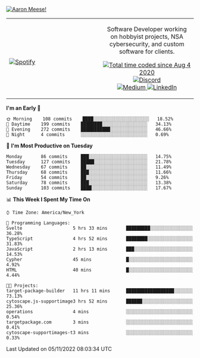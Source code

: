 [![Aaron Meese!](https://user-images.githubusercontent.com/17814535/88975338-a2aabf00-d27f-11ea-963f-8a19608716b4.png)](https://github.com/ajmeese7/readme-ascii "README ASCII")

<!-- Modified from project here: https://github.com/novatorem/novatorem -->
<table width="100%">
  <tr>
  <td width="50%">

&nbsp; <br> [![Spotify](https://ajmeese7.vercel.app/api/spotify)](https://open.spotify.com/user/ajmeese)

  </td>
  <td width="50%">
    <p align="center">
    Software Developer working on hobbyist projects, NSA cybersecurity, and custom software for clients.
    </p>
    <p align="center">
      <a href="https://wakatime.com/@f726891d-3b02-46cd-9b60-e8c59f9e2b14">
        <img src="https://wakatime.com/badge/user/f726891d-3b02-46cd-9b60-e8c59f9e2b14.svg" alt="Total time coded since Aug 4 2020" title="WakaTime" />
      </a>
      <a href="http://link.aaronmeese.com/discord">
        <img src="https://img.shields.io/badge/discord-ajmeese7%234835-369?style=flat-square&logo=discord&logoColor=white&color=purple" alt="Discord" title="Discord">
      </a>
      <br />
      <a href="https://link.aaronmeese.com/medium">
        <img src="https://img.shields.io/badge/medium-ajmeese7-1DB954?style=flat-square&logo=medium&logoColor=white" alt="Medium" title="Medium">
      </a>
      <a href="https://link.aaronmeese.com/linkedin">
        <img src="https://img.shields.io/badge/linkedIn-aaronmeese-1DB954?style=flat-square&logo=linkedin&logoColor=white&color=blue" alt="LinkedIn" title="LinkedIn">
      </a>
    </p>
  </td>

</table>

[//]: <> (The `&nbsp;` is to have Aphelion take up more space)

<!--START_SECTION:waka-->
**I'm an Early 🐤** 

```text
🌞 Morning    108 commits    ████░░░░░░░░░░░░░░░░░░░░░   18.52% 
🌆 Daytime    199 commits    ████████░░░░░░░░░░░░░░░░░   34.13% 
🌃 Evening    272 commits    ███████████░░░░░░░░░░░░░░   46.66% 
🌙 Night      4 commits      ░░░░░░░░░░░░░░░░░░░░░░░░░   0.69%

```
📅 **I'm Most Productive on Tuesday** 

```text
Monday       86 commits     ███░░░░░░░░░░░░░░░░░░░░░░   14.75% 
Tuesday      127 commits    █████░░░░░░░░░░░░░░░░░░░░   21.78% 
Wednesday    67 commits     ██░░░░░░░░░░░░░░░░░░░░░░░   11.49% 
Thursday     68 commits     ███░░░░░░░░░░░░░░░░░░░░░░   11.66% 
Friday       54 commits     ██░░░░░░░░░░░░░░░░░░░░░░░   9.26% 
Saturday     78 commits     ███░░░░░░░░░░░░░░░░░░░░░░   13.38% 
Sunday       103 commits    ████░░░░░░░░░░░░░░░░░░░░░   17.67%

```


📊 **This Week I Spent My Time On** 

```text
⌚︎ Time Zone: America/New_York

💬 Programming Languages: 
Svelte                   5 hrs 33 mins       █████████░░░░░░░░░░░░░░░░   36.28% 
TypeScript               4 hrs 52 mins       ████████░░░░░░░░░░░░░░░░░   31.83% 
JavaScript               2 hrs 13 mins       ███░░░░░░░░░░░░░░░░░░░░░░   14.53% 
Cypher                   45 mins             █░░░░░░░░░░░░░░░░░░░░░░░░   4.92% 
HTML                     40 mins             █░░░░░░░░░░░░░░░░░░░░░░░░   4.44%

🐱‍💻 Projects: 
target-package-builder   11 hrs 11 mins      ██████████████████░░░░░░░   73.13% 
cytoscape.js-supportimage3 hrs 52 mins       ██████░░░░░░░░░░░░░░░░░░░   25.36% 
operations               4 mins              ░░░░░░░░░░░░░░░░░░░░░░░░░   0.54% 
targetpackage.com        3 mins              ░░░░░░░░░░░░░░░░░░░░░░░░░   0.41% 
cytoscape-supportimages-t3 mins              ░░░░░░░░░░░░░░░░░░░░░░░░░   0.33%

```


 Last Updated on 05/11/2022 08:03:34 UTC
<!--END_SECTION:waka-->
